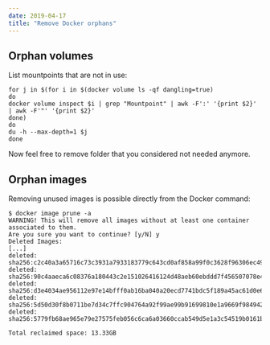 ```yaml
---
date: 2019-04-17
title: "Remove Docker orphans"
---
```


## Orphan volumes

List mountpoints that are not in use:

```
for j in $(for i in $(docker volume ls -qf dangling=true)
do
docker volume inspect $i | grep "Mountpoint" | awk -F':' '{print $2}' | awk -F'"' '{print $2}'
done)
do
du -h --max-depth=1 $j
done
```

Now feel free to remove folder that you considered not needed anymore.

## Orphan images

Removing unused images is possible directly from the Docker command:

```
$ docker image prune -a
WARNING! This will remove all images without at least one container associated to them.
Are you sure you want to continue? [y/N] y
Deleted Images:
[...]
deleted: sha256:c2c40a3a65716c73c3931a7933183779c643cd0af858a99f0c3628f96306ec49
deleted: sha256:90c4aaeca6c08376a180443c2e151026416124d48aeb60ebddd7f456507078e4
deleted: sha256:d3e4034ae956112e97e14bfff0ab16ba040a20ecd7741bdc5f189a45ac61d0e6
deleted: sha256:5d50d30f8b0711be7d34c7ffc904764a92f99ae99b91699810e1a9669f984942
deleted: sha256:5779fb68ae965e79e27575feb056c6ca6a03660ccab549d5e1a3c54519b0161b

Total reclaimed space: 13.33GB
```
